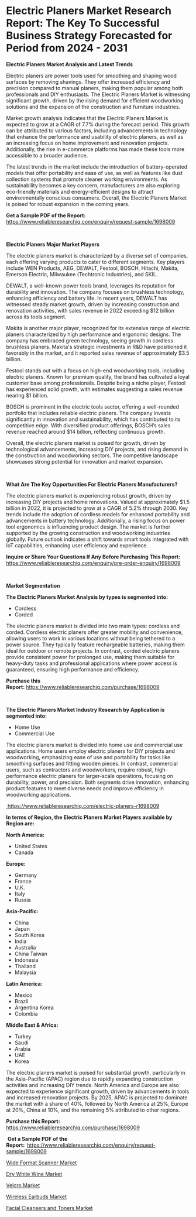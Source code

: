 <p><h1>Electric Planers Market Research Report: The Key To Successful Business Strategy Forecasted for Period from 2024 - 2031</h1></p><p><strong>Electric Planers Market Analysis and Latest Trends</strong></p>
<p><p>Electric planers are power tools used for smoothing and shaping wood surfaces by removing shavings. They offer increased efficiency and precision compared to manual planers, making them popular among both professionals and DIY enthusiasts. The Electric Planers Market is witnessing significant growth, driven by the rising demand for efficient woodworking solutions and the expansion of the construction and furniture industries.</p><p>Market growth analysis indicates that the Electric Planers Market is expected to grow at a CAGR of 7.7% during the forecast period. This growth can be attributed to various factors, including advancements in technology that enhance the performance and usability of electric planers, as well as an increasing focus on home improvement and renovation projects. Additionally, the rise in e-commerce platforms has made these tools more accessible to a broader audience.</p><p>The latest trends in the market include the introduction of battery-operated models that offer portability and ease of use, as well as features like dust collection systems that promote cleaner working environments. As sustainability becomes a key concern, manufacturers are also exploring eco-friendly materials and energy-efficient designs to attract environmentally conscious consumers. Overall, the Electric Planers Market is poised for robust expansion in the coming years.</p></p>
<p><strong>Get a Sample PDF of the Report:&nbsp;</strong> <a href="https://www.reliableresearchiq.com/enquiry/request-sample/1698009?utm_campaign=1159&utm_medium=2&utm_source=Github&utm_content=ia&utm_term=12122024&utm_id=electric-planers">https://www.reliableresearchiq.com/enquiry/request-sample/1698009</a></p>
<p>&nbsp;</p>
<p><strong>Electric Planers Major Market Players</strong></p>
<p><p>The electric planers market is characterized by a diverse set of companies, each offering varying products to cater to different segments. Key players include WEN Products, AEG, DEWALT, Festool, BOSCH, Hitachi, Makita, Emerson Electric, Milwaukee (Techtronic Industries), and SKIL.</p><p>DEWALT, a well-known power tools brand, leverages its reputation for durability and innovation. The company focuses on brushless technology, enhancing efficiency and battery life. In recent years, DEWALT has witnessed steady market growth, driven by increasing construction and renovation activities, with sales revenue in 2022 exceeding $12 billion across its tools segment.</p><p>Makita is another major player, recognized for its extensive range of electric planers characterized by high performance and ergonomic designs. The company has embraced green technology, seeing growth in cordless brushless planers. Makita's strategic investments in R&D have positioned it favorably in the market, and it reported sales revenue of approximately $3.5 billion.</p><p>Festool stands out with a focus on high-end woodworking tools, including electric planers. Known for premium quality, the brand has cultivated a loyal customer base among professionals. Despite being a niche player, Festool has experienced solid growth, with estimates suggesting a sales revenue nearing $1 billion.</p><p>BOSCH is prominent in the electric tools sector, offering a well-rounded portfolio that includes reliable electric planers. The company invests significantly in innovation and sustainability, which has contributed to its competitive edge. With diversified product offerings, BOSCH’s sales revenue reached around $14 billion, reflecting continuous growth. </p><p>Overall, the electric planers market is poised for growth, driven by technological advancements, increasing DIY projects, and rising demand in the construction and woodworking sectors. The competitive landscape showcases strong potential for innovation and market expansion.</p></p>
<p>&nbsp;</p>
<p><strong>What Are The Key Opportunities For Electric Planers Manufacturers?</strong></p>
<p><p>The electric planers market is experiencing robust growth, driven by increasing DIY projects and home renovations. Valued at approximately $1.5 billion in 2022, it is projected to grow at a CAGR of 5.2% through 2030. Key trends include the adoption of cordless models for enhanced portability and advancements in battery technology. Additionally, a rising focus on power tool ergonomics is influencing product design. The market is further supported by the growing construction and woodworking industries globally. Future outlook indicates a shift towards smart tools integrated with IoT capabilities, enhancing user efficiency and experience.</p></p>
<p><strong>Inquire or Share Your Questions If Any Before Purchasing This Report:</strong> <a href="https://www.reliableresearchiq.com/enquiry/pre-order-enquiry/1698009?utm_campaign=1159&utm_medium=2&utm_source=Github&utm_content=ia&utm_term=12122024&utm_id=electric-planers">https://www.reliableresearchiq.com/enquiry/pre-order-enquiry/1698009</a></p>
<p>&nbsp;</p>
<p><strong>Market Segmentation</strong></p>
<p><strong>The Electric Planers Market Analysis by types is segmented into:</strong></p>
<p><ul><li>Cordless</li><li>Corded</li></ul></p>
<p><p>The electric planers market is divided into two main types: cordless and corded. Cordless electric planers offer greater mobility and convenience, allowing users to work in various locations without being tethered to a power source. They typically feature rechargeable batteries, making them ideal for outdoor or remote projects. In contrast, corded electric planers provide consistent power for prolonged use, making them suitable for heavy-duty tasks and professional applications where power access is guaranteed, ensuring high performance and efficiency.</p></p>
<p><strong>Purchase this Report:&nbsp;</strong><a href="https://www.reliableresearchiq.com/purchase/1698009?utm_campaign=1159&utm_medium=2&utm_source=Github&utm_content=ia&utm_term=12122024&utm_id=electric-planers">https://www.reliableresearchiq.com/purchase/1698009</a></p>
<p>&nbsp;</p>
<p><strong>The Electric Planers Market Industry Research by Application is segmented into:</strong></p>
<p><ul><li>Home Use</li><li>Commercial Use</li></ul></p>
<p><p>The electric planers market is divided into home use and commercial use applications. Home users employ electric planers for DIY projects and woodworking, emphasizing ease of use and portability for tasks like smoothing surfaces and fitting wooden pieces. In contrast, commercial users, such as contractors and woodworkers, require robust, high-performance electric planers for larger-scale operations, focusing on durability, power, and precision. Both segments drive innovation, enhancing product features to meet diverse needs and improve efficiency in woodworking applications.</p></p>
<p><a href="https://www.reliableresearchiq.com/electric-planers-r1698009?utm_campaign=1159&utm_medium=2&utm_source=Github&utm_content=ia&utm_term=12122024&utm_id=electric-planers">&nbsp;https://www.reliableresearchiq.com/electric-planers-r1698009</a></p>
<p><strong>In terms of Region, the Electric Planers Market Players available by Region are:</strong></p>
<p>
    <p> <strong> North America: </strong>
        <ul>
            <li>United States</li>
            <li>Canada</li>
        </ul>
        </p> 
    <p> <strong> Europe: </strong>
        <ul>
            <li>Germany</li>
            <li>France</li>
            <li>U.K.</li>
            <li>Italy</li>
            <li>Russia</li>
        </ul>
        </p> 
    <p> <strong> Asia-Pacific: </strong>
        <ul>
            <li>China</li>
            <li>Japan</li>
            <li>South Korea</li>
            <li>India</li>
            <li>Australia</li>
            <li>China Taiwan</li>
            <li>Indonesia</li>
            <li>Thailand</li>
            <li>Malaysia</li>
        </ul>
        </p> 
    <p> <strong> Latin America: </strong>
        <ul>
            <li>Mexico</li>
            <li>Brazil</li>
            <li>Argentina Korea</li>
            <li>Colombia</li>
        </ul>
        </p> 
    <p> <strong> Middle East & Africa: </strong>
        <ul>
            <li>Turkey</li>
            <li>Saudi</li>
            <li>Arabia</li>
            <li>UAE</li>
            <li>Korea</li>
        </ul>
    </p>
    </p>
<p><p>The electric planers market is poised for substantial growth, particularly in the Asia-Pacific (APAC) region due to rapidly expanding construction activities and increasing DIY trends. North America and Europe are also expected to experience significant growth, driven by advancements in tools and increased renovation projects. By 2025, APAC is projected to dominate the market with a share of 40%, followed by North America at 25%, Europe at 20%, China at 10%, and the remaining 5% attributed to other regions.</p></p>
<p><strong>Purchase this Report: </strong><a href="https://www.reliableresearchiq.com/purchase/1698009?utm_campaign=1159&utm_medium=2&utm_source=Github&utm_content=ia&utm_term=12122024&utm_id=electric-planers">https://www.reliableresearchiq.com/purchase/1698009</a></p>
<p>&nbsp;<strong>Get a Sample PDF of the Report:&nbsp;&nbsp;</strong><a href="https://www.reliableresearchiq.com/enquiry/request-sample/1698009?utm_campaign=1159&utm_medium=2&utm_source=Github&utm_content=ia&utm_term=12122024&utm_id=electric-planers">https://www.reliableresearchiq.com/enquiry/request-sample/1698009</a></p>
<p><strong></strong></p>
<p><p><a href="https://www.linkedin.com/pulse/f-my-mkt-intel-xkfif?utm_campaign=1159&utm_medium=2&utm_source=Github&utm_content=ia&utm_term=12122024&utm_id=electric-planers">Wide Format Scanner Market</a></p><p><a href="https://www.linkedin.com/pulse/f-my-mkt-intel-xkfif?utm_campaign=1159&utm_medium=2&utm_source=Github&utm_content=ia&utm_term=12122024&utm_id=electric-planers">Dry White Wine Market</a></p><p><a href="https://www.linkedin.com/pulse/f-my-mkt-intel-xkfif?utm_campaign=1159&utm_medium=2&utm_source=Github&utm_content=ia&utm_term=12122024&utm_id=electric-planers">Velcro Market</a></p><p><a href="https://www.linkedin.com/pulse/f-my-mkt-intel-xkfif?utm_campaign=1159&utm_medium=2&utm_source=Github&utm_content=ia&utm_term=12122024&utm_id=electric-planers">Wireless Earbuds Market</a></p><p><a href="https://www.linkedin.com/pulse/f-my-mkt-intel-xkfif?utm_campaign=1159&utm_medium=2&utm_source=Github&utm_content=ia&utm_term=12122024&utm_id=electric-planers">Facial Cleansers and Toners Market</a></p></p>